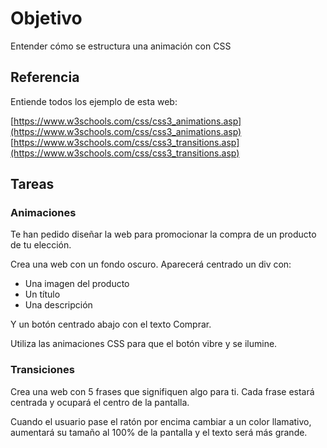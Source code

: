 # Objetivo

Entender cómo se estructura una animación con CSS

## Referencia

Entiende todos los ejemplo de esta web:

[https://www.w3schools.com/css/css3_animations.asp](https://www.w3schools.com/css/css3_animations.asp)
[https://www.w3schools.com/css/css3_transitions.asp](https://www.w3schools.com/css/css3_transitions.asp)

## Tareas

### Animaciones

Te han pedido diseñar la web para promocionar la compra de un producto de tu elección.

Crea una web con un fondo oscuro.
Aparecerá centrado un div con:

- Una imagen del producto
- Un título
- Una descripción

Y un botón centrado abajo con el texto Comprar.

Utiliza las animaciones CSS para que el botón vibre y se ilumine.

### Transiciones

Crea una web con 5 frases que signifiquen algo para ti.
Cada frase estará centrada y ocupará el centro de la pantalla.

Cuando el usuario pase el ratón por encima cambiar a un color llamativo, aumentará su tamaño al 100% de la pantalla y el texto será más grande.
